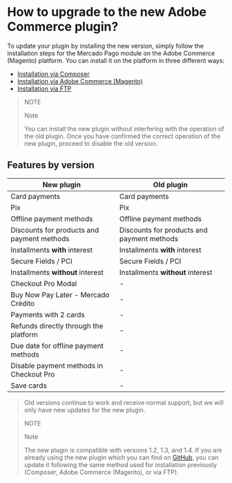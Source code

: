 # How to upgrade to the new Adobe Commerce plugin?

To update your plugin by installing the new version, simply follow the installation steps for the Mercado Pago module on the Adobe Commerce (Magento) platform. You can install it on the platform in three different ways:

 * [Installation via Composer](https://www.mercadopago.com.br/developers/en/docs/adobe-commerce/installation/composer)
 * [Installation via Adobe Commerce (Magento)](https://www.mercadopago.com.br/developers/en/docs/adobe-commerce/installation/magento-marketplace)
 * [Installation via FTP](https://www.mercadopago.com.br/developers/en/docs/adobe-commerce/installation/ftp)

> NOTE
>
> Note
>
> You can install the new plugin without interfering with the operation of the old plugin. Once you have confirmed the correct operation of the new plugin, proceed to disable the old version.

## Features by version
| New plugin                              | Old plugin                            |
|----------------------------------------|--------------------------------------|
| Card payments                           | Card payments                         |
| Pix                                    | Pix                                  |
| Offline payment methods                 | Offline payment methods               |
| Discounts for products and payment methods | Discounts for products and payment methods |
| Installments **with** interest               | Installments **with** interest             |
| Secure Fields / PCI                    | Secure Fields / PCI                   |
| Installments **without** interest           | Installments **without** interest         |
| Checkout Pro Modal                          | -                                    |
| Buy Now Pay Later - Mercado Crédito      | -                                    |
| Payments with 2 cards                  | -                                    |
| Refunds directly through the platform  | -                                    |
| Due date for offline payment methods   | -                                    |
| Disable payment methods in Checkout Pro     | -                                    |
| Save cards                             | -                                    |

> Old versions continue to work and receive normal support, but we will only have new updates for the new plugin.

> NOTE
>
> Note
>
> The new plugin is compatible with versions 1.2, 1.3, and 1.4. If you are already using the new plugin which you can find on [GitHub](https://github.com/mercadopago/adb-payment), you can update it following the same method used for installation previously (Composer, Adobe Commerce (Magento), or via FTP).